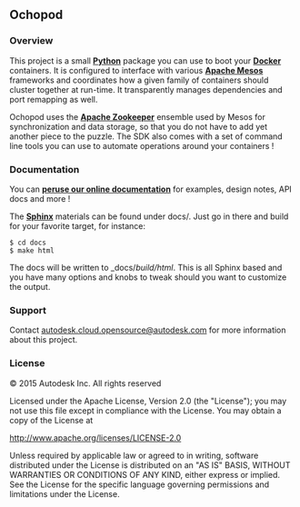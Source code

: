 ## Ochopod

### Overview

This project is a small [**Python**](https://www.python.org/) package you can use to boot your
[**Docker**](https://www.docker.com/) containers. It is configured to interface with various
[**Apache Mesos**](http://mesos.apache.org/) frameworks and coordinates how a given family of containers should
cluster together at run-time. It transparently manages dependencies and port remapping as well.

Ochopod uses the [**Apache Zookeeper**](http://zookeeper.apache.org/) ensemble used by Mesos for synchronization
and data storage, so that you do not have to add yet another piece to the puzzle. The SDK also comes with a set of
command line tools you can use to automate operations around your containers !

### Documentation

You can [**peruse our online documentation**](http://autodesk-cloud.github.io/ochopod/) for examples, design notes,
API docs and more !

The [**Sphinx**](http://sphinx-doc.org/) materials can be found under docs/. Just go in there and build for your
favorite target, for instance:

```
$ cd docs
$ make html
```

The docs will be written to _docs/_build/html_. This is all Sphinx based and you have many options and knobs to
tweak should you want to customize the output.

### Support

Contact autodesk.cloud.opensource@autodesk.com for more information about this project.


### License

© 2015 Autodesk Inc.
All rights reserved

Licensed under the Apache License, Version 2.0 (the "License");
you may not use this file except in compliance with the License.
You may obtain a copy of the License at

   http://www.apache.org/licenses/LICENSE-2.0

Unless required by applicable law or agreed to in writing, software
distributed under the License is distributed on an "AS IS" BASIS,
WITHOUT WARRANTIES OR CONDITIONS OF ANY KIND, either express or implied.
See the License for the specific language governing permissions and
limitations under the License.